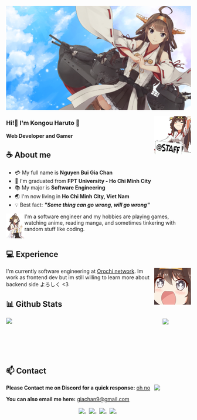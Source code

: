 ![Preview](./emojis/thumb-1920-749981.png)

<a href=""><img align="right" width="100" src="./emojis/LNE_branco_staff93.GIF"></a>

### Hi!👋 I'm Kongou Haruto 💎

**Web Developer and Gamer**

## **☕ About me**

- :credit_card: My full name is **Nguyen Bui Gia Chan**
- :school: I'm graduated from **FPT University - Ho Chi Minh City**
- :books: My major is **Software Engineering**
- :earth_asia: I'm now living in **Ho Chi Minh City, Viet Nam**
- :bulb: Best fact: **_"Some thing can go wrong, will go wrong"_**

<a href="https://github.com/kongou2002"><img align="left" width="50" src="./emojis/Kongou_drink.PNG"></a>
I'm a software engineer and my hobbies are playing games, watching anime, reading manga, and sometimes tinkering with random stuff like coding.
<br><br>

## **💻 Experience**

<a href="https://github.com/kongou2002"><img align="right" width="100" src="./emojis/TPF_Kongou_Sugoi.PNG"></a>
I'm currently software engineering at [Orochi network](https://www.orochi.network/). Im work as frontend dev but im still willing to learn more about backend side よろしく <3

## **📊 Github Stats**

<!-- <div><a href="https://github.com/kongou2002"><img width="100" src="https://cdn.discordapp.com/attachments/1077108830862839848/1107004077621125240/105017051_p13.png"></a><div> -->
<p align="center"><img width="366" align="left" src="https://github-readme-stats.vercel.app/api/top-langs/?username=kongou2002&title_color=61dafb&text_color=ffffff&icon_color=61dafb&bg_color=20232a&langs_count=8&layout=compact&border_color=61dafb&hide_border=true" /> <img align="center" width="434" src="https://github-readme-stats.vercel.app/api?username=kongou2002&show_icons=true&theme=react&border_color=61dafb&hide_border=true" />
</p>

<!-- ## **🎧 Spotify**
<p align="center">
<a href="https://spotify-github-profile.vercel.app/api/view?uid=z8vtap612j1ajql4wsyhl074i&redirect=true"><img src="https://spotify-github-profile.vercel.app/api/view?uid=z8vtap612j1ajql4wsyhl074i&cover_image=true&theme=default&show_offline=true&background_color=0d11170&interchange=false&bar_color_cover=true"></a><a href="https://open.spotify.com/user/z8vtap612j1ajql4wsyhl074i?si=6962aa5c8435476f"><img width="525" src="https://spotify-recently-played-readme.vercel.app/api?user=z8vtap612j1ajql4wsyhl074i"></a>
</p> -->

<!-- ## **🧋Cutie Counter** -->

<!-- <p align="center">
	<img src="https://moe-counter.glitch.me/get/@kongou2002?theme=moebooru-h"> <br/>
</p> -->

<!-- <a href="https://discord.com/users/738748102311280681"><img align="right" width=400 src="https://moe-counter.glitch.me/get/@kongou2002?theme=rule34"></a>
<a href="https://github.com/kongou2002"><img align="left" width="100" src="./images/mahiro.png"></a>

```yaml
People who visit my profile :3.

Hehe~ another cutie has been caught.
``` -->

<br><br><br><br>

## **📫 Contact**

<a href="https://github.com/kongou2002"><img align="right" width="100" src="./emojis/KONGOU.PNG" /></a>
**Please Contact me on Discord for a quick response:** [oh no](https://discord.com/users/374101306681458689)

**You can also email me here:** giachan9@gmail.com

<!-- <a href="https://github.com/Meghna-DAS/github-profile-views-counter"><img src="https://komarev.com/ghpvc/?username=kongou2002"> -->

<div align="center">
  <a href="mailto:giachan9@gmail.com" >
    <img align="center" width="40px" src="https://img.icons8.com/color/344/gmail--v1.png" />
  </a> &nbsp; 
  <a href="https://www.facebook.com/giachan.nguyenbui" >
    <img align="center" width="40px" src="https://img.icons8.com/fluency/344/facebook-new.png" />
  </a> &nbsp; 
  <a href="https://github.com/Kongou2002" >
    <img align="center" width="40px" src="https://img.icons8.com/fluency/344/github.png" />
  </a> &nbsp;
  <a href="https://www.linkedin.com/in/ht-kongou-432a701a0/" >
    <img align="center" width="40px" src="https://img.icons8.com/fluency/344/linkedin.png" />
  </a> &nbsp; 
</div>

<!-- [![kongou2002](https://mizu.is-a.dev/public/miyagawamizu.png)](https://mizu.is-a.dev/) -->

